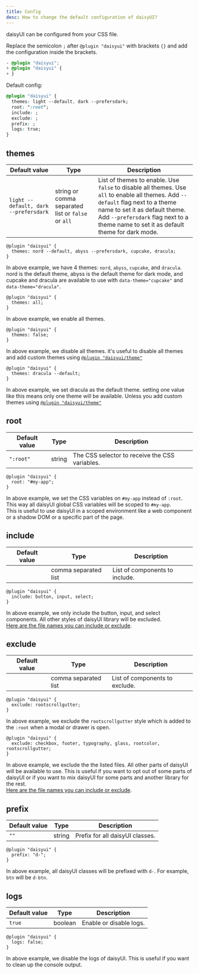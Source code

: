 ```yaml
---
title: Config
desc: How to change the default configuration of daisyUI?
---
```


<script>
  import Translate from "$components/Translate.svelte"
</script>

daisyUI can be configured from your CSS file.  

Replace the semicolon `;` after `@plugin "daisyui"` with brackets `{}` and add the configuration inside the brackets.

```diff:app.css
- @plugin "daisyui";
+ @plugin "daisyui" {
+ }
```

Default config:

```postcss:app.css
@plugin "daisyui" {
  themes: light --default, dark --prefersdark;
  root: ":root";
  include: ;
  exclude: ;
  prefix: ;
  logs: true;
}
```

## themes

| Default value | Type | Description |
|--|--|--|
| `light --default, dark --prefersdark` | string or comma separated list or `false` or `all` | List of themes to enable. Use `false` to disable all themes. Use `all` to enable all themes. Add `--default` flag next to a theme name to set it as default theme. Add `--prefersdark` flag next to a theme name to set it as default theme for dark mode. |

```postcss:Example
@plugin "daisyui" {
  themes: nord --default, abyss --prefersdark, cupcake, dracula;
}
```
In above example, we have 4 themes: `nord`, `abyss`, `cupcake`, and `dracula`. nord is the default theme, abyss is the default theme for dark mode, and cupcake and dracula are available to use with `data-theme="cupcake"` and `data-theme="dracula"`.

```postcss:Example
@plugin "daisyui" {
  themes: all;
}
```
In above example, we enable all themes.

```postcss:Example
@plugin "daisyui" {
  themes: false;
}
```
In above example, we disable all themes. it's useful to disable all themes and add custom themes using [`@plugin "daisyui/theme"`](/docs/themes/#how-to-add-a-new-custom-theme)

```postcss:Example
@plugin "daisyui" {
  themes: dracula --default;
}
```
In above example, we set dracula as the default theme. setting one value like this means only one theme will be available. Unless you add custom themes using [`@plugin "daisyui/theme"`](/docs/themes/#how-to-add-a-new-custom-theme)

## root

| Default value | Type | Description |
|--|--|--|
| `":root"` | string | The CSS selector to receive the CSS variables. |

```postcss:Example
@plugin "daisyui" {
  root: "#my-app";
}
```
In above example, we set the CSS variables on `#my-app` instead of `:root`. This way all daisyUI global CSS variables will be scoped to `#my-app`.  
This is useful to use daisyUI in a scoped environment like a web component or a shadow DOM or a specific part of the page.

## include

| Default value | Type | Description |
|--|--|--|
| | comma separated list | List of components to include. |

```postcss:Example
@plugin "daisyui" {
  include: button, input, select;
}
```
In above example, we only include the button, input, and select components. All other styles of daisyUI library will be excluded.  
[Here are the file names you can include or exclude](https://github.com/saadeghi/daisyui/tree/v5/packages/daisyui/src).

## exclude

| Default value | Type | Description |
|--|--|--|
| | comma separated list | List of components to exclude. |

```postcss:Example
@plugin "daisyui" {
  exclude: rootscrollgutter;
}
```
In above example, we exclude the `rootscrollgutter` style which is added to the `:root` when a modal or drawer is open.

```postcss:Example
@plugin "daisyui" {
  exclude: checkbox, footer, typography, glass, rootcolor, rootscrollgutter;
}
```
In above example, we exclude the the listed files. All other parts of daisyUI will be available to use. This is useful if you want to opt out of some parts of daisyUI or if you want to mix daisyUI for some parts and another library for the rest.  
[Here are the file names you can include or exclude](https://github.com/saadeghi/daisyui/tree/v5/packages/daisyui/src).


## prefix

| Default value | Type | Description |
|--|--|--|
| `""` | string | Prefix for all daisyUI classes. |

```postcss:Example
@plugin "daisyui" {
  prefix: "d-";
}
```
In above example, all daisyUI classes will be prefixed with `d-`. For example, `btn` will be `d-btn`.

## logs
  
| Default value | Type | Description |
|--|--|--|
| `true` | boolean | Enable or disable logs. |

```postcss:Example
@plugin "daisyui" {
  logs: false;
}
```
In above example, we disable the logs of daisyUI. This is useful if you want to clean up the console output.
